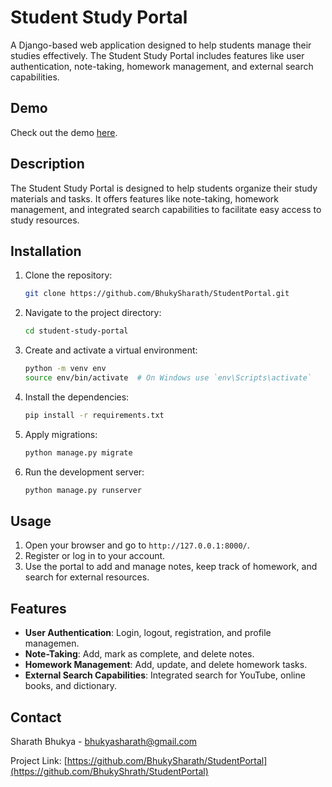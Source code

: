 # Student Study Portal

A Django-based web application designed to help students manage their studies effectively. The Student Study Portal includes features like user authentication, note-taking, homework management, and external search capabilities.

## Demo
Check out the demo [here](https://drive.google.com/file/d/1-JYWe1d8hxeOrrbX0W2cVGyo_DNNHoGp/view?usp=sharing).

## Description
The Student Study Portal is designed to help students organize their study materials and tasks. It offers features like note-taking, homework management, and integrated search capabilities to facilitate easy access to study resources.

## Installation
1. Clone the repository:
    ```sh
    git clone https://github.com/BhukySharath/StudentPortal.git
    ```
2. Navigate to the project directory:
    ```sh
    cd student-study-portal
    ```
3. Create and activate a virtual environment:
    ```sh
    python -m venv env
    source env/bin/activate  # On Windows use `env\Scripts\activate`
    ```
4. Install the dependencies:
    ```sh
    pip install -r requirements.txt
    ```
5. Apply migrations:
    ```sh
    python manage.py migrate
    ```
6. Run the development server:
    ```sh
    python manage.py runserver
    ```

## Usage
1. Open your browser and go to `http://127.0.0.1:8000/`.
2. Register or log in to your account.
3. Use the portal to add and manage notes, keep track of homework, and search for external resources.

## Features
- **User Authentication**: Login, logout, registration, and profile managemen.
- **Note-Taking**: Add, mark as complete, and delete notes.
- **Homework Management**: Add, update, and delete homework tasks.
- **External Search Capabilities**: Integrated search for YouTube, online books, and dictionary.


## Contact
 Sharath Bhukya - [bhukyasharath@gmail.com](mailto:your-email@example.com)

Project Link: [https://github.com/BhukySharath/StudentPortal](https://github.com/BhukyShrath/StudentPortal)
